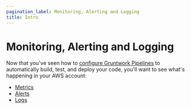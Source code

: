 ```yaml
---
pagination_label: Monitoring, Alerting and Logging
title: Intro
---
```


# Monitoring, Alerting and Logging

Now that you've seen how to [configure Gruntwork Pipelines](../configure-gw-pipelines/intro) to automatically build, test,
and deploy your code, you'll want to see what's happening in your AWS account:

* [Metrics](metrics)
* [Alerts](alerts)
* [Logs](logs)


<!-- ##DOCS-SOURCER-START
{"sourcePlugin":"Local File Copier","hash":"3efb17c2d90c457160524db0ff13195d"}
##DOCS-SOURCER-END -->
